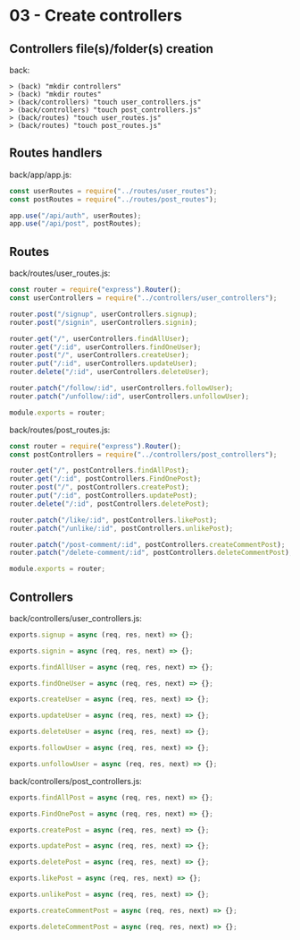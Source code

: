 # 03 - Create controllers

## Controllers file(s)/folder(s) creation

back:

    > (back) "mkdir controllers"
    > (back) "mkdir routes"
    > (back/controllers) "touch user_controllers.js"
    > (back/controllers) "touch post_controllers.js"
    > (back/routes) "touch user_routes.js"
    > (back/routes) "touch post_routes.js"

## Routes handlers

back/app/app.js:

```javascript
const userRoutes = require("../routes/user_routes");
const postRoutes = require("../routes/post_routes");

app.use("/api/auth", userRoutes);
app.use("/api/post", postRoutes);
```

## Routes

back/routes/user_routes.js:

```javascript
const router = require("express").Router();
const userControllers = require("../controllers/user_controllers");

router.post("/signup", userControllers.signup);
router.post("/signin", userControllers.signin);

router.get("/", userControllers.findAllUser);
router.get("/:id", userControllers.findOneUser);
router.post("/", userControllers.createUser);
router.put("/:id", userControllers.updateUser);
router.delete("/:id", userControllers.deleteUser);

router.patch("/follow/:id", userControllers.followUser);
router.patch("/unfollow/:id", userControllers.unfollowUser);

module.exports = router;
```

back/routes/post_routes.js:

```javascript
const router = require("express").Router();
const postControllers = require("../controllers/post_controllers");

router.get("/", postControllers.findAllPost);
router.get("/:id", postControllers.FindOnePost);
router.post("/", postControllers.createPost);
router.put("/:id", postControllers.updatePost);
router.delete("/:id", postControllers.deletePost);

router.patch("/like/:id", postControllers.likePost);
router.patch("/unlike/:id", postControllers.unlikePost);

router.patch("/post-comment/:id", postControllers.createCommentPost);
router.patch("/delete-comment/:id", postControllers.deleteCommentPost);

module.exports = router;
```

## Controllers

back/controllers/user_controllers.js:

```javascript
exports.signup = async (req, res, next) => {};

exports.signin = async (req, res, next) => {};

exports.findAllUser = async (req, res, next) => {};

exports.findOneUser = async (req, res, next) => {};

exports.createUser = async (req, res, next) => {};

exports.updateUser = async (req, res, next) => {};

exports.deleteUser = async (req, res, next) => {};

exports.followUser = async (req, res, next) => {};

exports.unfollowUser = async (req, res, next) => {};
```

back/controllers/post_controllers.js:

```javascript
exports.findAllPost = async (req, res, next) => {};

exports.FindOnePost = async (req, res, next) => {};

exports.createPost = async (req, res, next) => {};

exports.updatePost = async (req, res, next) => {};

exports.deletePost = async (req, res, next) => {};

exports.likePost = async (req, res, next) => {};

exports.unlikePost = async (req, res, next) => {};

exports.createCommentPost = async (req, res, next) => {};

exports.deleteCommentPost = async (req, res, next) => {};
```
